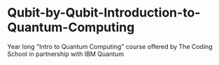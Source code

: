 # Qubit-by-Qubit-Introduction-to-Quantum-Computing
Year long "Intro to Quantum Computing" course offered by The Coding School in partnership with IBM Quantum
